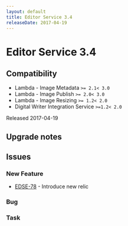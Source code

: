 ```yaml
---
layout: default
title: Editor Service 3.4
releaseDate: 2017-04-19
---
```

<div class="jumbotron">
    <h1>Editor Service 3.4</h1>    
    <h2>Compatibility</h2>
    <ul>
        <li>Lambda - Image Metadata <code>>= 2.1</code><code>< 3.0</code></li>
        <li>Lambda - Image Publish <code>>= 2.0</code><code>< 3.0</code></li>
        <li>Lambda - Image Resizing <code>>= 1.2</code><code>< 2.0</code></li>
        <li>Digital Writer Integration Service <code>>=1.2</code><code>< 2.0</code></li>
    </ul>
</div>

Released 2017-04-19



## Upgrade notes  
           



## Issues  


### New Feature 

 * [EDSE-78](https://jira.infomaker.se/browse/EDSE-78) - Introduce new relic  


### Bug 



### Task 



